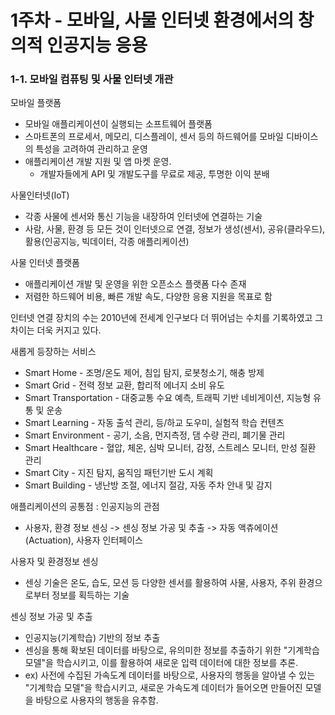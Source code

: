 # 1주차 - 모바일, 사물 인터넷 환경에서의 창의적 인공지능 응용



### 1-1. 모바일 컴퓨팅 및 사물 인터넷 개관

모바일 플랫폼

- 모바일 애플리케이션이 실행되는 소프트웨어 플랫폼
- 스마트폰의 프로세서, 메모리, 디스플레이, 센서 등의 하드웨어를 모바일 디바이스의 특성을 고려하여 관리하고 운영
- 애플리케이션 개발 지원 및 앱 마켓 운영.
  - 개발자들에게 API 및 개발도구를 무료로 제공, 투명한 이익 분배

사물인터넷(IoT)

- 각종 사물에 센서와 통신 기능을 내장하여 인터넷에 연결하는 기술
- 사람, 사물, 환경 등 모든 것이 인터넷으로 연결, 정보가 생성(센서), 공유(클라우드), 활용(인공지능, 빅데이터, 각종 애플리케이션)

사물 인터넷 플랫폼

- 애플리케이션 개발 및 운영을 위한 오픈소스 플랫폼 다수 존재
- 저렴한 하드웨어 비용, 빠른 개발 속도, 다양한 응용 지원을 목표로 함



인터넷 연결 장치의 수는 2010년에 전세계 인구보다 더 뛰어넘는 수치를 기록하였고 그 차이는 더욱 커지고 있다.



새롭게 등장하는 서비스

- Smart Home - 조명/온도 제어, 침입 탐지, 로봇청소기, 해충 방제
- Smart Grid - 전력 정보 교환, 합리적 에너지 소비 유도
- Smart Transportation - 대중교통 수요 예측, 트래픽 기반 네비게이션, 지능형 유통 및 운송
- Smart Learning - 자동 출석 관리, 등/하교 도우미, 실험적 학습 컨텐츠
- Smart Environment - 공기, 소음, 먼지측정, 댐 수량 관리, 폐기물 관리
- Smart Healthcare - 혈압, 체온, 심박 모니터, 감정, 스트레스 모니터, 만성 질환 관리
- Smart City - 지진 탐지, 움직임 패턴기반 도시 계획
- Smart Building - 냉난방 조절, 에너지 절감, 자동 주차 안내 및 감지



애플리케이션의 공통점 : 인공지능의 관점

- 사용자, 환경 정보 센싱 -> 센싱 정보 가공 및 추출 -> 자동 액츄에이션(Actuation), 사용자 인터페이스



사용자 및 환경정보 센싱

- 센싱 기술은 온도, 습도, 모션 등 다양한 센서를 활용하여 사물, 사용자, 주위 환경으로부터 정보를 획득하는 기술



센싱 정보 가공 및 추출

- 인공지능(기계학습) 기반의 정보 추출
- 센싱을 통해 확보된 데이터를 바탕으로, 유의미한 정보를 추출하기 위한 "기계학습 모델"을 학습시키고, 이를 활용하여 새로운 입력 데이터에 대한 정보를 추론.
- ex) 사전에 수집된 가속도계 데이터를 바탕으로, 사용자의 행동을 알아낼 수 있는 "기계학습 모델"을 학습시키고, 새로운 가속도계 데이터가 들어오면 만들어진 모델을 바탕으로 사용자의 행동을 유추함.

